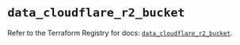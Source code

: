 # `data_cloudflare_r2_bucket`

Refer to the Terraform Registry for docs: [`data_cloudflare_r2_bucket`](https://registry.terraform.io/providers/cloudflare/cloudflare/5.5.0/docs/data-sources/r2_bucket).
